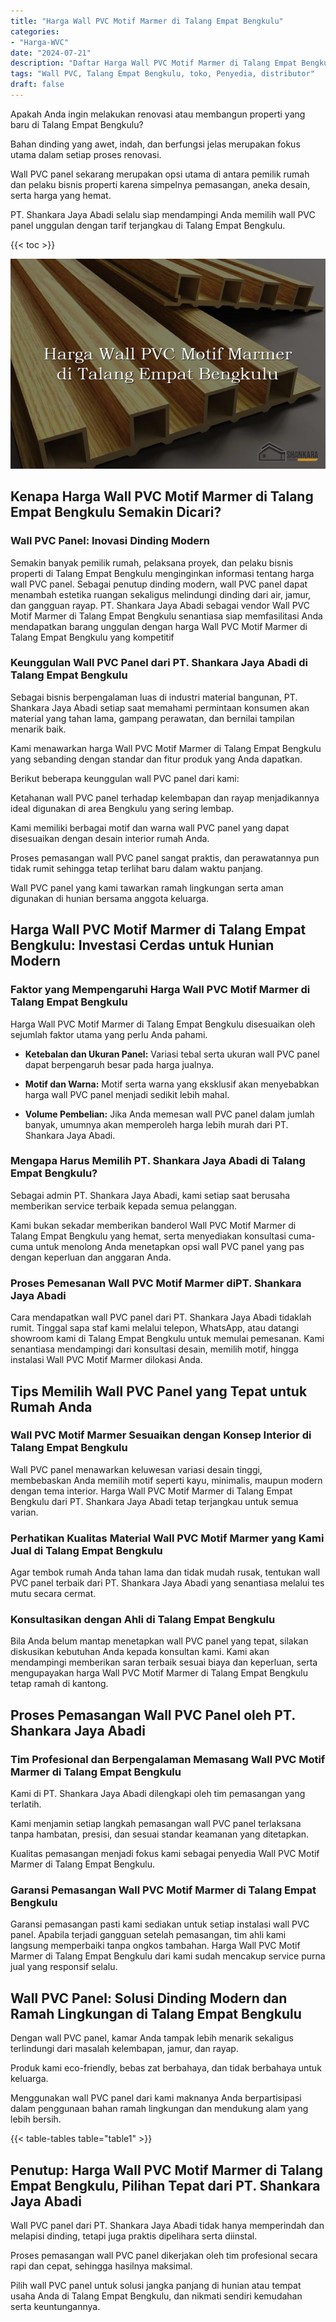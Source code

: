 ```yaml
---
title: "Harga Wall PVC Motif Marmer di Talang Empat Bengkulu"
categories: 
- "Harga-WVC"
date: "2024-07-21"
description: "Daftar Harga Wall PVC Motif Marmer di Talang Empat Bengkulu bagi rumah, office, dan ritel. Material unggulan, variasi motif, pilihan warna modern, beserta layanan instalasi oleh tenaga ahli ahli dan jaminan resmi!|Servis penyediaan Wall PVC Motif Marmer di Talang Empat Bengkulu untuk kebutuhan hunian, kantor, atau ritel, beserta panel berkualitas dan instalasi oleh teknisi berpengalaman serta garansi resmi.|Pilihan Wall PVC Motif Marmer di Talang Empat Bengkulu yang terpercaya untuk tempat tinggal, perkantoran, serta ritel, dengan produk terbaik dan instalasi dikerjakan oleh tenaga ahli berpengalaman dan kepastian resmi.|Penyediaan Wall PVC Motif Marmer di Talang Empat Bengkulu bagi hunian, office, serta ritel, beserta panel berkualitas dan penempatan oleh teknisi profesional, disertai beserta garansi resmi.}"
tags: "Wall PVC, Talang Empat Bengkulu, toko, Penyedia, distributor"
draft: false
---
```


Apakah Anda ingin melakukan renovasi atau membangun properti yang baru di Talang Empat Bengkulu?

Bahan dinding yang awet, indah, dan berfungsi jelas merupakan fokus utama dalam setiap proses renovasi.

Wall PVC panel sekarang merupakan opsi utama di antara pemilik rumah dan pelaku bisnis properti karena simpelnya pemasangan, aneka desain, serta harga yang hemat.

PT. Shankara Jaya Abadi selalu siap mendampingi Anda memilih wall PVC panel unggulan dengan tarif terjangkau di Talang Empat Bengkulu.

{{< toc >}}

![Harga Wall PVC Motif Marmer di Talang Empat Bengkulu](/images/Harga-WVC/Harga-Wall-PVC-Motif-Marmer-di-Talang-Empat-Bengkulu.png)


## Kenapa Harga Wall PVC Motif Marmer di Talang Empat Bengkulu Semakin Dicari?

### Wall PVC Panel: Inovasi Dinding Modern

Semakin banyak pemilik rumah, pelaksana proyek, dan pelaku bisnis properti di Talang Empat Bengkulu menginginkan informasi tentang harga wall PVC panel. Sebagai penutup dinding modern, wall PVC panel dapat menambah estetika ruangan sekaligus melindungi dinding dari air, jamur, dan gangguan rayap. PT. Shankara Jaya Abadi sebagai vendor Wall PVC Motif Marmer di Talang Empat Bengkulu senantiasa siap memfasilitasi Anda mendapatkan barang unggulan dengan harga Wall PVC Motif Marmer di Talang Empat Bengkulu yang kompetitif

### Keunggulan Wall PVC Panel dari PT. Shankara Jaya Abadi di Talang Empat Bengkulu

Sebagai bisnis berpengalaman luas di industri material bangunan, PT. Shankara Jaya Abadi setiap saat memahami permintaan konsumen akan material yang tahan lama, gampang perawatan, dan bernilai tampilan menarik baik.

Kami menawarkan harga Wall PVC Motif Marmer di Talang Empat Bengkulu yang sebanding dengan standar dan fitur produk yang Anda dapatkan.

Berikut beberapa keunggulan wall PVC panel dari kami:

Ketahanan wall PVC panel terhadap kelembapan dan rayap menjadikannya ideal digunakan di area Bengkulu yang sering lembap.

Kami memiliki berbagai motif dan warna wall PVC panel yang dapat disesuaikan dengan desain interior rumah Anda.

Proses pemasangan wall PVC panel sangat praktis, dan perawatannya pun tidak rumit sehingga tetap terlihat baru dalam waktu panjang.

Wall PVC panel yang kami tawarkan ramah lingkungan serta aman digunakan di hunian bersama anggota keluarga.

## Harga Wall PVC Motif Marmer di Talang Empat Bengkulu: Investasi Cerdas untuk Hunian Modern

### Faktor yang Mempengaruhi Harga Wall PVC Motif Marmer di Talang Empat Bengkulu

Harga Wall PVC Motif Marmer di Talang Empat Bengkulu disesuaikan oleh sejumlah faktor utama yang perlu Anda pahami.

- **Ketebalan dan Ukuran Panel:** Variasi tebal serta ukuran wall PVC panel dapat berpengaruh besar pada harga jualnya.

- **Motif dan Warna:** Motif serta warna yang eksklusif akan menyebabkan harga wall PVC panel menjadi sedikit lebih mahal.

- **Volume Pembelian:** Jika Anda memesan wall PVC panel dalam jumlah banyak, umumnya akan memperoleh harga lebih murah dari PT. Shankara Jaya Abadi.

### Mengapa Harus Memilih PT. Shankara Jaya Abadi di Talang Empat Bengkulu?

Sebagai admin PT. Shankara Jaya Abadi, kami setiap saat berusaha memberikan service terbaik kepada semua pelanggan.

Kami bukan sekadar memberikan banderol Wall PVC Motif Marmer di Talang Empat Bengkulu yang hemat, serta menyediakan konsultasi cuma-cuma untuk menolong Anda menetapkan opsi wall PVC panel yang pas dengan keperluan dan anggaran Anda.

### Proses Pemesanan Wall PVC Motif Marmer diPT. Shankara Jaya Abadi

Cara mendapatkan wall PVC panel dari PT. Shankara Jaya Abadi tidaklah rumit. Tinggal sapa staf kami melalui telepon, WhatsApp, atau datangi showroom kami di Talang Empat Bengkulu untuk memulai pemesanan. Kami senantiasa mendampingi dari konsultasi desain, memilih motif, hingga instalasi Wall PVC Motif Marmer dilokasi Anda.

## Tips Memilih Wall PVC Panel yang Tepat untuk Rumah Anda

### Wall PVC Motif Marmer Sesuaikan dengan Konsep Interior di Talang Empat Bengkulu

Wall PVC panel menawarkan keluwesan variasi desain tinggi, membebaskan Anda memilih motif seperti kayu, minimalis, maupun modern dengan tema interior. Harga Wall PVC Motif Marmer di Talang Empat Bengkulu dari PT. Shankara Jaya Abadi tetap terjangkau untuk semua varian.

### Perhatikan Kualitas Material Wall PVC Motif Marmer yang Kami Jual di Talang Empat Bengkulu

Agar tembok rumah Anda tahan lama dan tidak mudah rusak, tentukan wall PVC panel terbaik dari PT. Shankara Jaya Abadi yang senantiasa melalui tes mutu secara cermat.

### Konsultasikan dengan Ahli di Talang Empat Bengkulu

Bila Anda belum mantap menetapkan wall PVC panel yang tepat, silakan diskusikan kebutuhan Anda kepada konsultan kami. Kami akan mendampingi memberikan saran terbaik sesuai biaya dan keperluan, serta mengupayakan harga Wall PVC Motif Marmer di Talang Empat Bengkulu tetap ramah di kantong.

## Proses Pemasangan Wall PVC Panel oleh PT. Shankara Jaya Abadi

### Tim Profesional dan Berpengalaman Memasang Wall PVC Motif Marmer di Talang Empat Bengkulu

Kami di PT. Shankara Jaya Abadi dilengkapi oleh tim pemasangan yang terlatih.

Kami menjamin setiap langkah pemasangan wall PVC panel terlaksana tanpa hambatan, presisi, dan sesuai standar keamanan yang ditetapkan.

Kualitas pemasangan menjadi fokus kami sebagai penyedia Wall PVC Motif Marmer di Talang Empat Bengkulu.

### Garansi Pemasangan Wall PVC Motif Marmer di Talang Empat Bengkulu

Garansi pemasangan pasti kami sediakan untuk setiap instalasi wall PVC panel. Apabila terjadi gangguan setelah pemasangan, tim ahli kami langsung memperbaiki tanpa ongkos tambahan. Harga Wall PVC Motif Marmer di Talang Empat Bengkulu dari kami sudah mencakup service purna jual yang responsif selalu.

## Wall PVC Panel: Solusi Dinding Modern dan Ramah Lingkungan di Talang Empat Bengkulu

Dengan wall PVC panel, kamar Anda tampak lebih menarik sekaligus terlindungi dari masalah kelembapan, jamur, dan rayap.

Produk kami eco-friendly, bebas zat berbahaya, dan tidak berbahaya untuk keluarga.

Menggunakan wall PVC panel dari kami maknanya Anda berpartisipasi dalam penggunaan bahan ramah lingkungan dan mendukung alam yang lebih bersih.

{{< table-tables table="table1" >}}

## Penutup: Harga Wall PVC Motif Marmer di Talang Empat Bengkulu, Pilihan Tepat dari PT. Shankara Jaya Abadi

Wall PVC panel dari PT. Shankara Jaya Abadi tidak hanya memperindah dan melapisi dinding, tetapi juga praktis dipelihara serta diinstal.

Proses pemasangan wall PVC panel dikerjakan oleh tim profesional secara rapi dan cepat, sehingga hasilnya maksimal.

Pilih wall PVC panel untuk solusi jangka panjang di hunian atau tempat usaha Anda di Talang Empat Bengkulu, dan nikmati sendiri kemudahan serta keuntungannya.